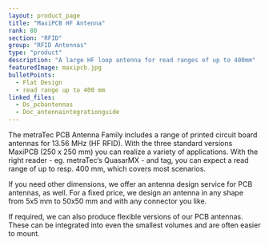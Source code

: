 ```yaml
---
layout: product_page
title: "MaxiPCB HF Antenna"
rank: 80
section: "RFID"
group: "RFID Antennas"
type: "product"
description: "A large HF loop antenna for read ranges of up to 400mm"
featuredImage: maxipcb.jpg
bulletPoints:
  - Flat Design
  - read range up to 400 mm
linked_files:
  - Ds_pcbantennas
  - Doc_antennaintegrationguide
---
```

The metraTec PCB Antenna Family includes a range of printed circuit board antennas for 13.56 MHz (HF RFID). With the three standard versions MaxiPCB (250 x 250 mm) you can realize a variety of applications. With the right reader - eg. metraTec‘s QuasarMX - and tag, you can expect a read range of up to resp. 400 mm, which covers most scenarios.

If you need other dimensions, we offer an antenna design service for PCB antennas, as well. For a fixed price, we design an antenna in any shape from 5x5 mm to 50x50 mm and with any connector you like.

If required, we can also produce flexible versions of our PCB antennas. These can be integrated into even the smallest volumes and are often easier to mount.
